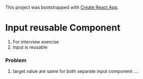 This project was bootstrapped with [Create React App](https://github.com/facebook/create-react-app).

# Input reusable Component

1. For interview exercise
2. Input is reusable 

### Problem 

1. target.value are same for both separate input component .... 
